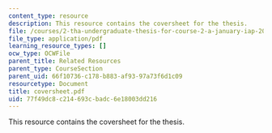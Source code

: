 ```yaml
---
content_type: resource
description: This resource contains the coversheet for the thesis.
file: /courses/2-tha-undergraduate-thesis-for-course-2-a-january-iap-2007/77f49dc8c214693cbadc6e18003dd216_coversheet.pdf
file_type: application/pdf
learning_resource_types: []
ocw_type: OCWFile
parent_title: Related Resources
parent_type: CourseSection
parent_uid: 66f10736-c178-b883-af93-97a73f6d1c09
resourcetype: Document
title: coversheet.pdf
uid: 77f49dc8-c214-693c-badc-6e18003dd216
---
```

This resource contains the coversheet for the thesis.

